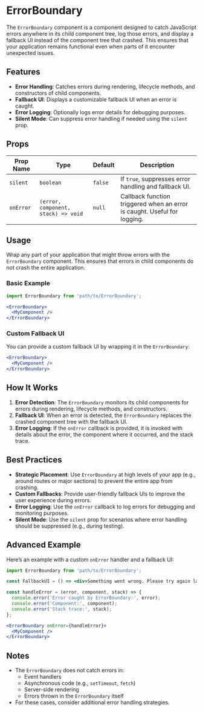 # ErrorBoundary

The `ErrorBoundary` component is a component designed to catch JavaScript errors anywhere in its child component tree, log those errors, and display a fallback UI instead of the component tree that crashed. This ensures that your application remains functional even when parts of it encounter unexpected issues.

## Features

- **Error Handling**: Catches errors during rendering, lifecycle methods, and constructors of child components.
- **Fallback UI**: Displays a customizable fallback UI when an error is caught.
- **Error Logging**: Optionally logs error details for debugging purposes.
- **Silent Mode**: Can suppress error handling if needed using the `silent` prop.

## Props

| Prop Name   | Type                                   | Default | Description                                                                 |
|-------------|----------------------------------------|---------|-----------------------------------------------------------------------------|
| `silent`    | `boolean`                             | `false` | If `true`, suppresses error handling and fallback UI.                       |
| `onError`   | `(error, component, stack) => void`   | `null`  | Callback function triggered when an error is caught. Useful for logging.    |

## Usage

Wrap any part of your application that might throw errors with the `ErrorBoundary` component. This ensures that errors in child components do not crash the entire application.

### Basic Example

```jsx
import ErrorBoundary from 'path/to/ErrorBoundary';

<ErrorBoundary>
  <MyComponent />
</ErrorBoundary>
```

### Custom Fallback UI

You can provide a custom fallback UI by wrapping it in the `ErrorBoundary`:

```jsx
<ErrorBoundary>
  <MyComponent />
</ErrorBoundary>
```

## How It Works

1. **Error Detection**: The `ErrorBoundary` monitors its child components for errors during rendering, lifecycle methods, and constructors.
2. **Fallback UI**: When an error is detected, the `ErrorBoundary` replaces the crashed component tree with the fallback UI.
3. **Error Logging**: If the `onError` callback is provided, it is invoked with details about the error, the component where it occurred, and the stack trace.

## Best Practices

- **Strategic Placement**: Use `ErrorBoundary` at high levels of your app (e.g., around routes or major sections) to prevent the entire app from crashing.
- **Custom Fallbacks**: Provide user-friendly fallback UIs to improve the user experience during errors.
- **Error Logging**: Use the `onError` callback to log errors for debugging and monitoring purposes.
- **Silent Mode**: Use the `silent` prop for scenarios where error handling should be suppressed (e.g., during testing).

## Advanced Example

Here’s an example with a custom `onError` handler and a fallback UI:

```jsx
import ErrorBoundary from 'path/to/ErrorBoundary';

const FallbackUI = () => <div>Something went wrong. Please try again later.</div>;

const handleError = (error, component, stack) => {
  console.error('Error caught by ErrorBoundary:', error);
  console.error('Component:', component);
  console.error('Stack trace:', stack);
};

<ErrorBoundary onError={handleError}>
  <MyComponent />
</ErrorBoundary>
```

## Notes

- The `ErrorBoundary` does not catch errors in:
  - Event handlers
  - Asynchronous code (e.g., `setTimeout`, `fetch`)
  - Server-side rendering
  - Errors thrown in the `ErrorBoundary` itself
- For these cases, consider additional error handling strategies.

